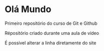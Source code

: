 # Olá Mundo
 Primeiro repositório do curso de Git e Github

 Répositório criado durante uma aula de vídeo

É possível alterar a linha diretamente do site
